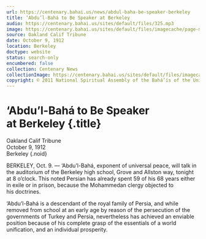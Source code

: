 ```yaml
---
url: https://centenary.bahai.us/news/abdul-baha-be-speaker-berkeley
title: ‘Abdu’l-Bahá to Be Speaker at Berkeley
audio: https://centenary.bahai.us/sites/default/files/325.mp3
image: https://centenary.bahai.us/sites/default/files/imagecache/page-main-image/images/press_clippings/10-09-1912%20Oakland%20Calif%20Tribune%20Abdul%20Baha%20to%20Be%20Speaker%20at%20Berkeley.png
source: Oakland Calif Tribune
date: October 9, 1912
location: Berkeley
doctype: website
status: search-only
encumbered: false
collection: Centenary News
collectionImage: https://centenary.bahai.us/sites/default/files/imagecache/theme-image/main_image/abdulbaha-overview-small_0.jpg
copyright: © 2011 National Spiritual Assembly of the Bahá’ís of the United States
---
```



# ‘Abdu’l-Bahá to Be Speaker at Berkeley {.title}

Oakland Calif Tribune  
October 9, 1912  
Berkeley
{.noid}  



BERKELEY, Oct. 9. — ‘Abdu’l-Bahá, exponent of universal peace, will talk in the auditorium of the Berkeley high school, Grove and Allston way, tonight at 8 o’clock. This noted Persian has already spent 59 of his 68 years either in exile or in prison, because the Mohammedan clergy objected to his doctrines.

‘Abdu’l-Bahá is a descendant of the royal family of Persia, and while removed from school at an early age by reason of the persecution of the governments of Turkey and Persia, nevertheless has achieved an enviable position because of his complete grasp of the essentials of a world unification, and an individual prosperity.